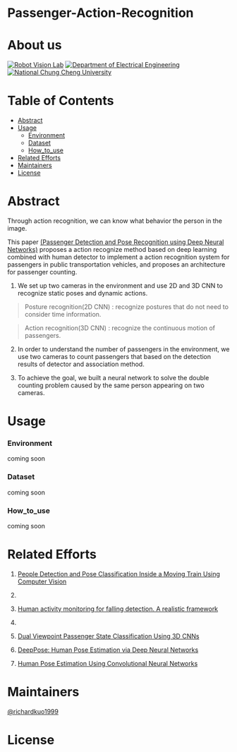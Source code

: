 # Passenger-Action-Recognition
# About us
[![Robot Vision Lab](https://img.shields.io/badge/Robot%20Vision-Lab-brightgreen.svg?style=flat-square)](https://vision.ee.ccu.edu.tw/index.php)
[![Department of Electrical Engineering](https://img.shields.io/badge/Department%20of-Electrical_Engineering-blue.svg?style=flat-square)](http://www.ee.ccu.edu.tw/main.php)
[![National Chung Cheng University](https://img.shields.io/badge/National%20-Chung_Cheng_University-blue.svg?style=flat-square)](https://www.ccu.edu.tw/eng/index.php)

# Table of Contents
- [Abstract](#Abstract)
- [Usage](#usage)
	- [Environment](#environment)
	- [Dataset](#dataset)
	- [How_to_use](#how_to_use)
- [Related Efforts](#related-efforts)
- [Maintainers](#maintainers)
- [License](#license)
# Abstract
Through action recognition, we can know what behavior the person in the image. 

This paper [(Passenger Detection and Pose Recognition using Deep Neural Networks)](https://ndltd.ncl.edu.tw/cgi-bin/gs32/gsweb.cgi/login?o=dnclcdr&s=id=%22108CCU00442053%22.&searchmode=basic) proposes a action recognize method based on deep learning combined with human detector to implement a action recognition system for passengers in public transportation vehicles, and proposes an architecture for passenger counting. 

1. We set up two cameras in the environment and use 2D and 3D CNN to recognize static poses and dynamic actions. 

>Posture recognition(2D CNN) : recognize postures that do not need to consider time information. 

>Action recognition(3D CNN) : recognize the continuous motion of passengers. 

2. In order to understand the number of passengers in the environment, we use two cameras to count passengers that based on the detection results of detector and association method. 

3. To achieve the goal, we built a neural network to solve the double counting problem caused by the same person appearing on two cameras.


# Usage
### Environment
coming soon
### Dataset
coming soon
### How_to_use
coming soon
# Related Efforts
1. [People Detection and Pose Classification Inside a Moving Train Using Computer Vision](https://core.ac.uk/download/pdf/288501396.pdf)
2. 
3. [Human activity monitoring for falling detection. A realistic framework](https://ieeexplore.ieee.org/document/7743617)
4. 
5. [Dual Viewpoint Passenger State Classification Using 3D CNNs](https://ieeexplore.ieee.org/document/8500564)

4. [DeepPose: Human Pose Estimation via Deep Neural Networks](https://ieeexplore.ieee.org/document/6909610)

5. [Human Pose Estimation Using Convolutional Neural Networks](https://ieeexplore.ieee.org/document/8701267)
# Maintainers
[@richardkuo1999](https://github.com/Richardkuo1999)

# License
